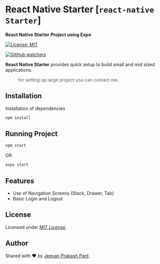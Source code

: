 # React Native Starter [`react-native Starter`]

**React Native Starter Project using Expo**

[![License: MIT][license-image]][license-link]

[![GitHub watchers](https://img.shields.io/github/watchers/jvnp/react-native-starter.svg?style=social&label=Watch)](https://github.com/jvnp/react-native-starter/watchers)

**React Native Starter** provides quick setup to build small and mid sized applications.

> for setting up large project you can contact me.

## Installation

Installation of dependencies

```bash
npm install
```

## Running Project

```bash
npm start
```
OR

```bash
expo start
```

## Features

- Use of Navigation Screens (Stack, Drawer, Tab)
- Basic Login and Logout

## License

Licensed under [MIT License](LICENSE).

## Author

Shared with ❤️ by [Jeevan Prakash Pant](https://jeevanpant.com).

[license-link]: https://opensource.org/licenses/MIT
[license-image]: https://img.shields.io/badge/License-MIT-blue.svg?style=badge